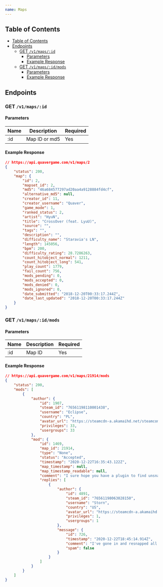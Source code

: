 ```yaml
---
name: Maps
---
```


## Table of Contents

- [Table of Contents](#table-of-contents)
- [Endpoints](#endpoints)
    - [GET `/v1/maps/:id`](#get-%2Fv1%2Fmaps%2F%3Aid)
        - [Parameters](#parameters)
        - [Example Response](#example-response)
    - [GET `/v1/maps/:id/mods`](#get-%2Fv1%2Fmaps%2F%3Aid%2Fmods)
        - [Parameters](#parameters-1)
        - [Example Response](#example-response-1)

## Endpoints

### GET `/v1/maps/:id`

#### Parameters

| Name | Description   | Required |
| ---- | ------------- | -------- |
| :id  | Map ID or md5 | Yes      |

#### Example Response

```json
// https://api.quavergame.com/v1/maps/2
{
    "status": 200,
    "map": {
        "id": 2,
        "mapset_id": 2,
        "md5": "46a684577297ad20aa4a9128884fd4cf",
        "alternative_md5": null,
        "creator_id": 11,
        "creator_username": "Quaver",
        "game_mode": 1,
        "ranked_status": 2,
        "artist": "HyuN",
        "title": "CrossOver (feat. LyuU)",
        "source": "",
        "tags": "",
        "description": "",
        "difficulty_name": "Staravia's LN",
        "length": 145056,
        "bpm": 200,
        "difficulty_rating": 28.7286263,
        "count_hitobject_normal": 1211,
        "count_hitobject_long": 541,
        "play_count": 1779,
        "fail_count": 756,
        "mods_pending": 0,
        "mods_accepted": 0,
        "mods_denied": 0,
        "mods_ignored": 0,
        "date_submitted": "2018-12-20T00:33:17.244Z",
        "date_last_updated": "2018-12-20T00:33:17.244Z"
    }
}
```

### GET `/v1/maps/:id/mods`

#### Parameters

| Name | Description | Required |
| ---- | ----------- | -------- |
| :id  | Map ID      | Yes      |

#### Example Response

```json
// https://api.quavergame.com/v1/maps/21914/mods
{
    "status": 200,
    "mods": [
        {
            "author": {
                "id": 1907,
                "steam_id": "76561198110001438",
                "username": "Eclipse",
                "country": "PL",
                "avatar_url": "https://steamcdn-a.akamaihd.net/steamcommunity/public/images/avatars/d2/d2742de53a334a7575cce63ce254f988263dd2c2_full.jpg",
                "privileges": 33,
                "usergroups": 33
            },
            "mod": {
                "id": 1469,
                "map_id": 21914,
                "type": "None",
                "status": "Accepted",
                "timestamp": "2020-12-22T16:35:43.122Z",
                "map_timestamp": null,
                "map_timestamp_readable": null,
                "comment": "I sure hope you have a plugin to find unsnapped notes because you'll need to rensap over 3000 of them. The column balancing due to (mostly) stream patterning is also quite quirky, with column 2 scoring about 300 notes more than column 1. The SV about 8:06 is understandable, but I'm fairly convinced you give the players too little time to react - what I would do personally is just make it a powerful slowjam to make it fully sightreadable. At the section at `702432|1` the difficulty spike is frankly ridiculous, and even the broken diffcalc shows it. If you want a suggestion for how to map this part, I would recommend 4-note patterns with the last note at the same column as the first, for example [1231], [4134] or [2312], and putting them in a way to balance out column usage. Plays well, and still slightly emphasises the rapid trilling in the song with the return to the same column every third note.",
                "replies": [
                    {
                        "author": {
                            "id": 4891,
                            "steam_id": "76561198063028150",
                            "username": "Storn",
                            "country": "US",
                            "avatar_url": "https://steamcdn-a.akamaihd.net/steamcommunity/public/images/avatars/a6/a60193d22d8078b9c6e8c183c50c70da204aca02_full.jpg",
                            "privileges": 1,
                            "usergroups": 1
                        },
                        "message": {
                            "id": 726,
                            "timestamp": "2020-12-22T18:45:14.914Z",
                            "comment": "I've gone in and resnapped all the notes. Any remaining should be intentional. \r\nI've remade the SV so it should be easier to read, and more predictable. \r\nThe difficulty spike is intentionally. The music there warrants a spike, and i dont think what is there is too unreasonable. The diff calc makes it stand out so much because its overrated, in combination with it being the hardest part of the chart. I feel your suggestions cause the chart to lose more than it gains by being easier. I have at least removed the holds so the section is less stupid to play. ",
                            "spam": false
                        }
                    }
                ]
            }
        }
    ]
}
```
